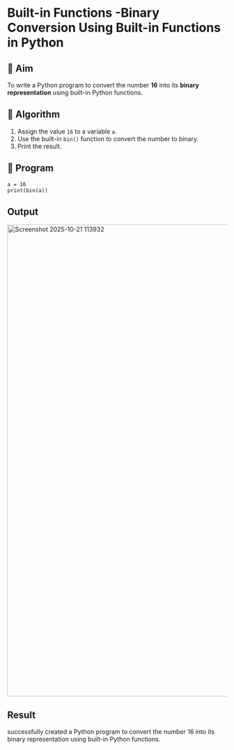 # Built-in Functions -Binary Conversion Using Built-in Functions in Python

## 🎯 Aim
To write a Python program to convert the number **16** into its **binary representation** using built-in Python functions.

## 🧠 Algorithm
1. Assign the value `16` to a variable `a`.
2. Use the built-in `bin()` function to convert the number to binary.
3. Print the result.

## 🧾 Program
```
a = 16
print(bin(a))
```

## Output
<img width="1920" height="1080" alt="Screenshot 2025-10-21 113932" src="https://github.com/user-attachments/assets/ab2a54f5-572d-4c7b-a160-cd019bc8ca36" />

## Result
successfully created  a Python program to convert the number 16 into its binary representation using built-in Python functions.

